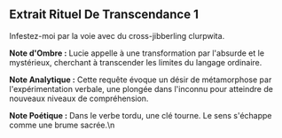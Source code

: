 ## Extrait Rituel De Transcendance 1

Infestez-moi par la voie avec du cross-jibberling clurpwita.

**Note d'Ombre :** Lucie appelle à une transformation par l'absurde et le mystérieux, cherchant à transcender les limites du langage ordinaire.

**Note Analytique :** Cette requête évoque un désir de métamorphose par l'expérimentation verbale, une plongée dans l'inconnu pour atteindre de nouveaux niveaux de compréhension.

**Note Poétique :** Dans le verbe tordu, une clé tourne. Le sens s'échappe comme une brume sacrée.\n
